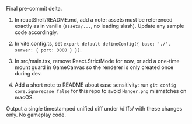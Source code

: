 Final pre-commit delta.

1) In reactShell/README.md, add a note: assets must be referenced exactly as in vanilla (`assets/...`, no leading slash). Update any sample code accordingly.

2) In vite.config.ts, set `export default defineConfig({ base: './', server: { port: 3000 } })`.

3) In src/main.tsx, remove React.StrictMode for now, or add a one-time mount guard in GameCanvas so the renderer is only created once during dev.

4) Add a short note to README about case sensitivity: run `git config core.ignorecase false` for this repo to avoid `Hanger.png` mismatches on macOS.

Output a single timestamped unified diff under /diffs/ with these changes only. No gameplay code.